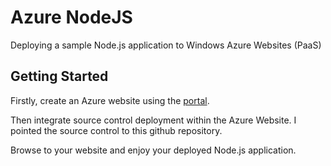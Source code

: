 Azure NodeJS
============

Deploying a sample Node.js application to Windows Azure Websites (PaaS)

Getting Started
---------------

Firstly, create an Azure website using the [portal](https://manage.windowsazure.com/).

Then integrate source control deployment within the Azure Website. I pointed the source control to this github repository.

Browse to your website and enjoy your deployed Node.js application.